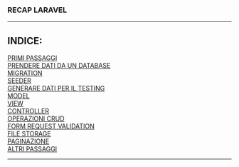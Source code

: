 ### RECAP LARAVEL
---
## **INDICE:**
[PRIMI PASSAGGI](files/FIRST_STEPS.md)<br>
[PRENDERE DATI DA UN DATABASE](files/GET_DB_DATA.md)<br>
[MIGRATION](files/MIGRATION.md)<br>
[SEEDER](files/SEEDER.md)<br>
[GENERARE DATI PER IL TESTING](files/TEST_DATA.md)<br>
[MODEL](files/MODEL.md)<br>
[VIEW](files/VIEW.md)<br>
[CONTROLLER](files/CONTROLLER.md)<br>
[OPERAZIONI CRUD](files/CRUD.md)<br>
[FORM REQUEST VALIDATION](files/FORM_REQUEST_VALIDATION.md)<br>
[FILE STORAGE](files/FILE_STORAGE.md)<br>
[PAGINAZIONE](files/PAGINATION.md)<br>
[ALTRI PASSAGGI](files/OTHER.md)<br>

---